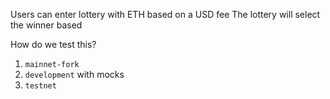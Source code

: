 Users can enter lottery with ETH based on a USD fee
The lottery will select the winner based

How do we test this?

1. `mainnet-fork`
2. `development` with mocks
3. `testnet`

